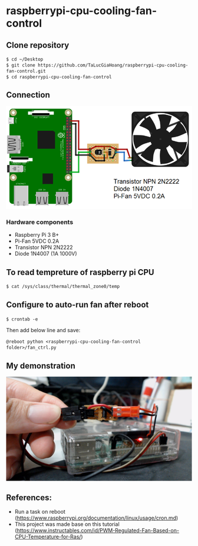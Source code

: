 # raspberrypi-cpu-cooling-fan-control

## Clone repository
```
$ cd ~/Desktop
$ git clone https://github.com/TaLucGiaHoang/raspberrypi-cpu-cooling-fan-control.git
$ cd raspberrypi-cpu-cooling-fan-control
```

## Connection
![Raspberry Pi and fan controller Connection](cpu-fan-controller-connection.png)

### Hardware components
  * Raspberry Pi 3 B+
  * Pi-Fan 5VDC 0.2A
  * Transistor NPN 2N2222
  * Diode 1N4007 (1A 1000V)


## To read tempreture of raspberry pi CPU
```
$ cat /sys/class/thermal/thermal_zone0/temp
```

## Configure to auto-run fan after reboot
`$ crontab -e`

Then add below line and save:
```
@reboot python <raspberrypi-cpu-cooling-fan-control folder>/fan_ctrl.py
```

## My demonstration
![My Raspberry Pi and fan controller](demo.jpg)

## References:
- Run a task on reboot (https://www.raspberrypi.org/documentation/linux/usage/cron.md)
- This project was made base on this tutorial (https://www.instructables.com/id/PWM-Regulated-Fan-Based-on-CPU-Temperature-for-Ras/)
